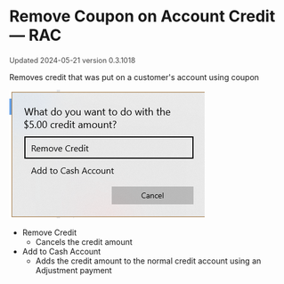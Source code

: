 # Remove Coupon on Account Credit — RAC
<span style="font-size:.8rem;opacity:.8">Updated 2024-05-21 version 0.3.1018</span>

Removes credit that was put on a customer's account using coupon

![Action](../../../.attachments/Documentation/RemoveCouponOnAccount.png "Action")

- Remove Credit
    - Cancels the credit amount
- Add to Cash Account
    - Adds the credit amount to the normal credit account using an Adjustment payment